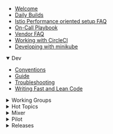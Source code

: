 
- [Welcome](Home)
- [Daily Builds](Daily%20Builds)
- [Istio Performance oriented setup FAQ](Istio-Performance-oriented-setup-FAQ)
- [On\-Call Playbook](On-Call%20Playbook)
- [Vendor FAQ](Vendor-FAQ)
- [Working with CircleCI](Working-with-CircleCI)
- [Developing with minikube](Developing-with-minikube)

<details open>
  <summary>Dev</summary>

- [Conventions](Dev-Conventions)
- [Guide](Dev-Guide)
- [Troubleshooting](Dev-Troubleshooting)
- [Writing Fast and Lean Code](Dev-Writing-Fast-and-Lean-Code)

</details>

<details>
  <summary>Working Groups</summary>

- [API Management](API-Management-WG)
- [Config](Config-WG)
- [Environments](Environments-WG)
- [Networking](Networking-WG)
- [Perf & Scalability](Perf-and-Scalability-WG)
- [Policies & Telemetry](Policies-and-Telemetry-WG)
- [Test & Release](Test-and-Release-WG)
</details>

<details>
  <summary>Hot Topics</summary>

- [API Management](API-Management-Hot-Topics)
- [Config](Config-Hot-Topics)
- [Environments](Environments-Hot-Topics)
- [Networking](Networking-Hot-Topics)
- [Performance & Scalability](Perf-and-Scalability-Hot-Topics)
- [Policies & Telemetry](Policies-and-Telemetry-Hot-Topics)
- [Test & Release](Test-and-Release-Hot-Topics)
</details>

<details>
  <summary>Mixer</summary>

- [Adapter Dev Guide](Mixer-Adapter-Dev-Guide)
- [Adapter Walkthrough](Mixer-Adapter-Walkthrough)
- [Running a Local Instance](Mixer-Running-a-Local-Instance)
- [Template Dev Guide](Mixer-Template-Dev-Guide)
- [Using a Custom Adapter](Mixer-Using-a-Custom-Adapter)

</details>

<details>
  <summary>Pilot</summary>

- [Proxy redirection](Proxy-Redirection)

</details>

<details>
  <summary>Releases</summary>

- [v0.2.1](v0.2.1)
- [v0.2.10](v0.2.10)
- [v0.2.12](v0.2.12)
- [v0.2.2](v0.2.2)
- [v0.2.4](v0.2.4)
- [v0.2.6](v0.2.6)
- [v0.2.7](v0.2.7)
- [v0.2.9](v0.2.9)
- [v0.3.0](v0.3.0)
- [v0.4.0](v0.4.0)
- [v0.5.1](v0.5.1)
</details>
